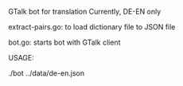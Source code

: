 GTalk bot for translation
Currently, DE-EN only



extract-pairs.go: to load dictionary file to JSON file

bot.go: starts bot with GTalk client

USAGE:

./bot ../data/de-en.json
